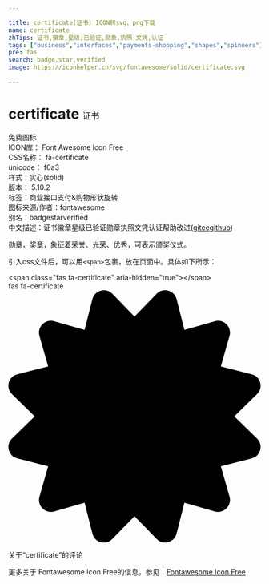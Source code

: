 ```yaml
---

title: certificate(证书) ICON转svg、png下载
name: certificate
zhTips: 证书,徽章,星级,已验证,勋章,执照,文凭,认证
tags: ["business","interfaces","payments-shopping","shapes","spinners"]
pre: fas
search: badge,star,verified
image: https://iconhelper.cn/svg/fontawesome/solid/certificate.svg

---
```


# certificate  <small style="font-size: 60%;font-weight: 100">证书</small>


<div class="detail-page">
<p>
<span><span class="badge-success badge">免费图标</span> </span>
<br/>
<span>
ICON库：
<span class="badge-secondary badge">Font Awesome Icon Free</span> 
</span>
<br/>
<span>
CSS名称：
<span class="badge-secondary badge">fa-certificate</span> 
</span>
<br/>
<span>
unicode：
<span class="badge-secondary badge">f0a3</span> 
<copy-btn content='f0a3' btn-title=""></copy-btn>
<copy-btn :content='String.fromCodePoint(parseInt("f0a3", 16))' btn-title="复制U"></copy-btn>
</span><br/><span>样式：<span class="badge-light badge">实心(solid)</span></span>
<br/>
<span>
版本：
<span class="badge-secondary badge">5.10.2</span> 
</span><br/><span>标签：<span class="badge-light badge"><router-link to="/tags/business.html">商业</router-link></span><span class="badge-light badge"><router-link to="/tags/interfaces.html">接口</router-link></span><span class="badge-light badge"><router-link to="/tags/payments-shopping.html">支付&购物</router-link></span><span class="badge-light badge"><router-link to="/tags/shapes.html">形状</router-link></span><span class="badge-light badge"><router-link to="/tags/spinners.html">旋转</router-link></span></span>
<br/>
<span>图标来源/作者：<span class="badge-light badge">fontawesome</span></span> 
<br/>
<span>别名：<span class="badge-light badge">badge</span><span class="badge-light badge">star</span><span class="badge-light badge">verified</span></span><br/><span class="zh-detail">中文描述：<span class="badge-primary badge">证书</span><span class="badge-primary badge">徽章</span><span class="badge-primary badge">星级</span><span class="badge-primary badge">已验证</span><span class="badge-primary badge">勋章</span><span class="badge-primary badge">执照</span><span class="badge-primary badge">文凭</span><span class="badge-primary badge">认证</span><span class="help-link"><span>帮助改进</span>(<a href="https://gitee.com/liuwave/icon-helper/edit/master/json/fontawesome/solid/certificate.json" target="_blank" rel="noopener noreferrer">gitee</a><a href="https://github.com/liuwave/icon-helper/edit/master/json/fontawesome/solid/certificate.json" target="_blank" rel="noopener noreferrer">github</a></span>)</span><br/>
</p>
</div><div class="description description alert alert-light">勋章，奖章，象征着荣誉、光荣、优秀，可表示颁奖仪式。</div>
<div class="alert alert-dark">
  <i class="fas fa-certificate fa-xs"></i>
  <i class="fas fa-certificate fa-sm"></i>
  <i class="fas fa-certificate fa-lg"></i>
  <i class="fas fa-certificate fa-2x"></i>
  <i class="fas fa-certificate fa-3x"></i>
  <i class="fas fa-certificate fa-5x"></i>
  <i class="fas fa-certificate fa-7x"></i>
</div>
<div>
  <p>引入css文件后，可以用<code>&lt;span&gt;</code>包裹，放在页面中。具体如下所示：    
  </p>
  <div class="alert alert-primary" style="font-size: 14px">
    &lt;span class="fas fa-certificate" aria-hidden="true"&gt;&lt;/span&gt;
    <copy-btn content='<span class="fas fa-certificate" aria-hidden="true"></span>'></copy-btn>
  </div>
  <div class="alert alert-secondary">
    <i class="fas fa-certificate"
    style="font-size: 24px"
    aria-hidden="true"></i> fas fa-certificate
    <copy-btn content="fas fa-certificate" btn-title="复制图标名称"></copy-btn>
  </div>
</div>
<div id="svg" class="svg-wrap">
<svg xmlns="http://www.w3.org/2000/svg" viewBox="0 0 512 512"><path d="M458.622 255.92l45.985-45.005c13.708-12.977 7.316-36.039-10.664-40.339l-62.65-15.99 17.661-62.015c4.991-17.838-11.829-34.663-29.661-29.671l-61.994 17.667-15.984-62.671C337.085.197 313.765-6.276 300.99 7.228L256 53.57 211.011 7.229c-12.63-13.351-36.047-7.234-40.325 10.668l-15.984 62.671-61.995-17.667C74.87 57.907 58.056 74.738 63.046 92.572l17.661 62.015-62.65 15.99C.069 174.878-6.31 197.944 7.392 210.915l45.985 45.005-45.985 45.004c-13.708 12.977-7.316 36.039 10.664 40.339l62.65 15.99-17.661 62.015c-4.991 17.838 11.829 34.663 29.661 29.671l61.994-17.667 15.984 62.671c4.439 18.575 27.696 24.018 40.325 10.668L256 458.61l44.989 46.001c12.5 13.488 35.987 7.486 40.325-10.668l15.984-62.671 61.994 17.667c17.836 4.994 34.651-11.837 29.661-29.671l-17.661-62.015 62.65-15.99c17.987-4.302 24.366-27.367 10.664-40.339l-45.984-45.004z"/></svg>
</div>
<detail full-name='fa-certificate'></detail>

<Vssue title="关于“certificate”的评论" >关于“certificate”的评论</Vssue>
    
<div><p>更多关于  Fontawesome Icon Free的信息，参见：<a target="_blank" href="https://iconhelper.cn/fontawesome.html">Fontawesome Icon Free</a>
</p></div>
